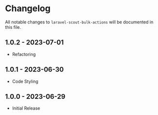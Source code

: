 # Changelog

All notable changes to `laravel-scout-bulk-actions` will be documented in this file.

## 1.0.2 - 2023-07-01

- Refactoring

## 1.0.1 - 2023-06-30

- Code Styling

## 1.0.0 - 2023-06-29

- Initial Release
